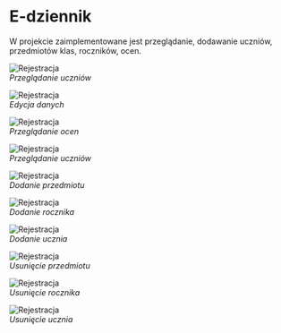 # E-dziennik

W projekcie zaimplementowane jest przeglądanie, dodawanie uczniów, przedmiotów klas, roczników, ocen.

![Rejestracja](/img/przegladanie_uczniow.JPG)</br>
*Przeglądanie uczniów*</br>

![Rejestracja](/img/edycja_danych.JPG)</br>
*Edycja danych*</br>

![Rejestracja](/img/przegladanie_oceny.JPG)</br>
*Przeglądanie ocen*</br>

![Rejestracja](/img/przegladanie_uczniow.JPG)</br>
*Przeglądanie uczniów*</br>

![Rejestracja](/img/dodanie_przedmiotu.JPG)</br>
*Dodanie przedmiotu*</br>

![Rejestracja](/img/dodanie_rocznika.JPG)</br>
*Dodanie rocznika*</br>

![Rejestracja](/img/usuniecie_ucznia.JPG)</br>
*Dodanie ucznia*</br>

![Rejestracja](/img/usuniecie_przedmiotu.JPG)</br>
*Usunięcie przedmiotu*</br>

![Rejestracja](/img/usuniecie_rocznika.JPG)</br>
*Usunięcie rocznika*</br>

![Rejestracja](/img/usuniecie_ucznia.JPG)</br>
*Usunięcie ucznia*</br>
